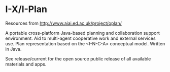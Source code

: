 # I-X/I-Plan

Resources from http://www.aiai.ed.ac.uk/project/oplan/

A portable cross-platform Java-based planning and collaboration support environment. Aid to multi-agent cooperative work and external services use. Plan representation based on the &lt;I-N-C-A&gt; conceptual model.  Written in Java.

See release/current for the open source public release of all available materials and apps.
